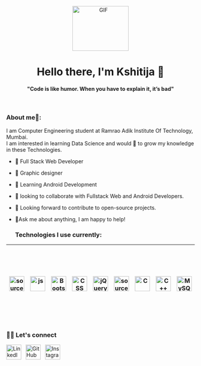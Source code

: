 <p align="center">
<img align="center" alt="GIF" src="https://c.tenor.com/qbY1rXMK7NQAAAAj/saramaese-cute.gif" width="150" height="120" />
<p>
  <h1 align="center"><b>Hello there, I'm Kshitija 👋</b></h1>
</p>

<p>
  <h4 align="center"><b>"Code is like humor. When you have to explain it, it’s bad"</b></h4>
</p>

<p align="center">
<br>
  
<p align="center">  

### About me🧑:
I am Computer Engineering student at Ramrao Adik Institute Of Technology, Mumbai.<br/>
I am interested in learning Data Science and would 💖 to grow my knowledge in these Technologies.

<!-- <img align="right" alt="GIF" src="" width="400" height="280" /> -->

- 🔭 Full Stack Web Developer
- 🌈 Graphic designer
- 🌱 Learning Android Development
- 👯 looking to collaborate with Fullstack Web and Android Developers.
- 🤔 Looking forward to contribute to open-source projects.
- 📝Ask me about anything, I am happy to help!

  
  ### Technologies I use currently:
  

| <a href="https://imgur.com/t9qP4pO.png"><img src="https://i.imgur.com/t9qP4pO.png" width=40px height=40px title="source: imgur.com" /></a> | <a href="https://www.google.com/url?sa=i&url=https%3A%2F%2Fcommons.wikimedia.org%2Fwiki%2FFile%3AUnofficial_JavaScript_logo_2.svg&psig=AOvVaw0p9n_GMci7CJU3Vr43EEtw&ust=1618072255424000&source=images&cd=vfe&ved=0CAIQjRxqFwoTCIjTxILL8e8CFQAAAAAdAAAAABAD"><img src="https://upload.wikimedia.org/wikipedia/commons/thumb/9/99/Unofficial_JavaScript_logo_2.svg/1024px-Unofficial_JavaScript_logo_2.svg.png" width=40px height=40px title="js" /></a>| <a href="https://www.google.com/url?sa=i&url=https%3A%2F%2Fcommons.wikimedia.org%2Fwiki%2FFile%3ABootstrap_logo.svg&psig=AOvVaw3hJ9_Mw2Haw-ccBMdSG3e-&ust=1618072164792000&source=images&cd=vfe&ved=0CAIQjRxqFwoTCOjw9d3K8e8CFQAAAAAdAAAAABAD"><img src="https://upload.wikimedia.org/wikipedia/commons/thumb/b/b2/Bootstrap_logo.svg/480px-Bootstrap_logo.svg.png" width=40px height=40px title="Bootstrap" /></a>| <a href="https://www.google.com/url?sa=i&url=https%3A%2F%2Fwww.w3schools.in%2Fcss3%2Fcss-marquee%2F&psig=AOvVaw1q4IoXR4EOKdzFU4dVc3Yz&ust=1618072367511000&source=images&cd=vfe&ved=0CAIQjRxqFwoTCKCgxb7L8e8CFQAAAAAdAAAAABAP"><img src="https://www.w3schools.in/wp-content/uploads/css-logo.png" width=40px height=40px title="CSS" /></a> |  <a href="https://www.google.com/url?sa=i&url=https%3A%2F%2Fgeneric-ui.com%2Fgrid-for-jquery&psig=AOvVaw2yuP3rZyHvLa4gZpAxpWFa&ust=1618072742015000&source=images&cd=vfe&ved=0CAIQjRxqFwoTCJCgmOvM8e8CFQAAAAAdAAAAABAw"><img src="https://generic-ui.com/assets/images/platform-logos/jquery.logo.jpg" width=40px height=40px title="jQuery" /></a> | <a href="https://www.google.com/url?sa=i&url=https%3A%2F%2Fwww.php.net%2Fdownload-logos.php&psig=AOvVaw3ngvgyyCpCioWxXaDoUlt_&ust=1618073518561000&source=images&cd=vfe&ved=0CAIQjRxqFwoTCLCNjt3P8e8CFQAAAAAdAAAAABAD"><img src="https://www.php.net/images/logos/new-php-logo.svg" width=40px height=40px title="source: imgur.com" /></a> | <a href="https://www.google.com/url?sa=i&url=https%3A%2F%2Ficonscout.com%2Ficon%2Fc-programming&psig=AOvVaw3MMrvNebrWxYZmvHqxweYh&ust=1618072521187000&source=images&cd=vfe&ved=0CAIQjRxqFwoTCKD61YLM8e8CFQAAAAAdAAAAABAD"><img src="https://cdn.iconscout.com/icon/free/png-512/c-programming-569564.png" width=40px height=40px title="C" /></a> |  <a href="https://www.google.com/url?sa=i&url=https%3A%2F%2Fen.wikipedia.org%2Fwiki%2FC%252B%252B&psig=AOvVaw3MMrvNebrWxYZmvHqxweYh&ust=1618072521187000&source=images&cd=vfe&ved=0CAIQjRxqFwoTCKD61YLM8e8CFQAAAAAdAAAAABAI"><img src="https://upload.wikimedia.org/wikipedia/commons/thumb/1/18/ISO_C%2B%2B_Logo.svg/1200px-ISO_C%2B%2B_Logo.svg.png" width=40px height=40px title="C++" /></a> |  <a href="https://www.google.com/url?sa=i&url=https%3A%2F%2Fwww.logo.wine%2Flogo%2FMySQL&psig=AOvVaw0sR5nkjVJoMgLiQYg_rmDv&ust=1618323903456000&source=images&cd=vfe&ved=0CAIQjRxqFwoTCKDBgL70-O8CFQAAAAAdAAAAABAD"><img src="https://download.logo.wine/logo/MySQL/MySQL-Logo.wine.png" width=40px height=40px title="MySQL" /></a> |  <a href="https://www.google.com/url?sa=i&url=https%3A%2F%2Fen.wikipedia.org%2Fwiki%2FFile%3ADart-logo.png&psig=AOvVaw3ILIIWPMxo24IYPs2vZCHl&ust=1618324007290000&source=images&cd=vfe&ved=0CAIQjRxqFwoTCLi6ve_0-O8CFQAAAAAdAAAAABAJ"><img src="https://upload.wikimedia.org/wikipedia/commons/thumb/7/7e/Dart-logo.png/768px-Dart-logo.png" width=40px height=40px title="source: DART" /></a><a href="https://www.figma.com/" target="_blank"> <img src="https://www.vectorlogo.zone/logos/figma/figma-icon.svg" alt="figma" width="40" height="40"/> </a> <a href="https://cloud.google.com" target="_blank"> <img src="https://www.vectorlogo.zone/logos/google_cloud/google_cloud-icon.svg" alt="gcp" width="40" height="40"/> </a><a href="https://www.adobe.com/in/products/illustrator.html" target="_blank"> <img src="https://www.vectorlogo.zone/logos/adobe_illustrator/adobe_illustrator-icon.svg" alt="illustrator" width="40" height="40"/> </a><a href="https://www.adobe.com/products/xd.html" target="_blank"> <img src="https://cdn.worldvectorlogo.com/logos/adobe-xd.svg" alt="xd" width="40" height="40"/> </a> |
| --- | --- | --- | --- | --- | --- | --- | --- | --- | --- |

### :fist_right::fist_left: Let's connect 

<a href="https://www.linkedin.com/in/kshitija-bharambe-b173661b5/" target="_blank" rel="noopener noreferrer"><img src="https://i.imgur.com/kF9HMpz.png" width=40px height=40px title="LinkedIn" /></a> &nbsp;  <a href="https://github.com/kshitija-2001" target="_blank" rel="noopener noreferrer"><img src="https://seeklogo.com/images/G/github-logo-5F384D0265-seeklogo.com.png" width=40px height=40px title="GitHub" /></a>  &nbsp;  <a href="https://www.instagram.com/_kshitijaaa_/" target="_blank" rel="noopener noreferrer"><img src="https://seeklogo.com/images/I/instagram-logo-041EABACE1-seeklogo.com.png" width=40px height=40px title="Instagram" /></a>




